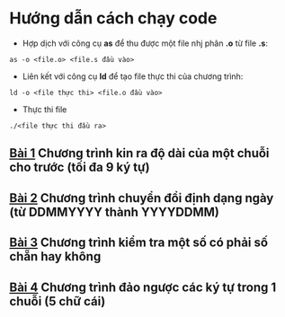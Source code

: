 # Hướng dẫn cách chạy code
- Hợp dịch với công cụ **as** để thu được một file nhj phân **.o** từ file **.s**:
```
as -o <file.o> <file.s đầu vào>
```
- Liên kết với công cụ **ld** để tạo file thực thi của chương trình:
```
ld -o <file thực thi> <file.o đầu vào>
```
- Thực thi file
```
./<file thực thi đầu ra>
```

## [Bài 1](/C21.s)  Chương trình kin ra độ dài của một chuỗi cho trước (tối đa 9 ký tự)

## [Bài 2](/C22.s)  Chương trình chuyển đổi định dạng ngày (từ DDMMYYYY thành YYYYDDMM)

## [Bài 3](/C23.s)  Chương trình kiểm tra một số có phải số chẵn hay không

## [Bài 4](/C24.s)  Chương trình đảo ngược các ký tự trong 1 chuỗi (5 chữ cái)